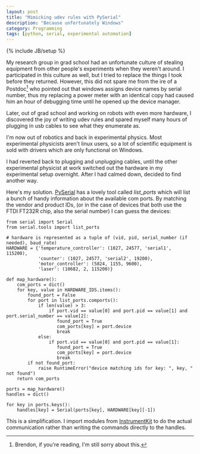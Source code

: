 ```yaml
---
layout: post
title: "Mimicking udev rules with PySerial"
description: "Because unfortunately Windows"
category: Programming
tags: [python, serial, experimental automation]
---
```

{% include JB/setup %}

My research group in grad school had an unfortunate culture of stealing equipment from
other people's experiments when they weren't around. I participated in this culture as well,
 but I tried to replace the things I took before they returned. However, this did not
 spare me from the ire of a Postdoc[^1] who pointed out that windows assigns
  device names by serial number, thus my replacing a power meter with an identical
  copy had caused him an hour of debugging time until he opened up the device manager.

Later, out of grad school and working on robots with even more hardware, I discovered
the joy of writing udev rules and spared myself many hours of plugging in usb cables to
see what they enumerate as.

I'm now out of robotics and back in experimental physics. Most
experimental physicists aren't linux users, so a lot of scientific equipment is sold with
 drivers which are only functional on Windows.

I had reverted back to plugging and unplugging cables, until the other experimental
physicist at work switched out the hardware in my experimental setup overnight. After
I had calmed down, decided to find another way.

Here's my solution. [PySerial](http://pyserial.readthedocs.io/) has a lovely tool
called *list_ports* which will list a
 bunch of handy information about the available com ports. By matching the vendor and
 product IDs, (or in the case of devices that both use the FTDI FT232R chip, also the 
 serial number) I can guess the devices:


```
from serial import Serial
from serial.tools import list_ports

# hardware is represented as a tuple of (vid, pid, serial_number (if needed), baud_rate)
HARDWARE = {'temperature_controller': (1027, 24577, 'serial1', 115200),
            'counter': (1027, 24577, 'serial2', 19200),
            'motor_controller': (5824, 1155, 9600),
            'laser': (10682, 2, 115200)}

def map_hardware():
    com_ports = dict()
    for key, value in HARDWARE_IDS.items():
        found_port = False
        for port in list_ports.comports():
            if len(value) > 3:
                if port.vid == value[0] and port.pid == value[1] and port.serial_number == value[2]:
                   found_port = True
                   com_ports[key] = port.device
                   break
            else:
                if port.vid == value[0] and port.pid == value[1]:
                   found_port = True
                   com_ports[key] = port.device
                   break
        if not found_port:
            raise RuntimeError("device matching ids for key: ", key, " not found")
    return com_ports

ports = map_hardware()
handles = dict()

for key in ports.keys():
    handles[key] = Serial(ports[key], HARDWARE[key][-1])
```

This is a simplification. I import modules from [InstrumentKit](https://github.com/Galvant/InstrumentKit) to
 do the actual communication rather than writing the commands directly to the handles.

[^1]: Brendon, if you're reading, I'm still sorry about this.
